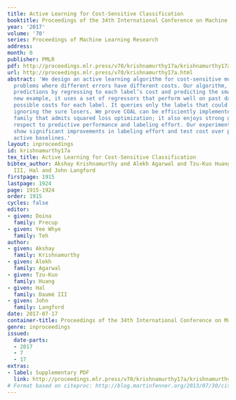```yaml
---
title: Active Learning for Cost-Sensitive Classification
booktitle: Proceedings of the 34th International Conference on Machine Learning
year: '2017'
volume: '70'
series: Proceedings of Machine Learning Research
address: 
month: 0
publisher: PMLR
pdf: http://proceedings.mlr.press/v70/krishnamurthy17a/krishnamurthy17a.pdf
url: http://proceedings.mlr.press/v70/krishnamurthy17a.html
abstract: 'We design an active learning algorithm for cost-sensitive multiclass classification:
  problems where different errors have different costs. Our algorithm, COAL, makes
  predictions by regressing to each label’s cost and predicting the smallest. On a
  new example, it uses a set of regressors that perform well on past data to estimate
  possible costs for each label. It queries only the labels that could be the best,
  ignoring the sure losers. We prove COAL can be efficiently implemented for any regression
  family that admits squared loss optimization; it also enjoys strong guarantees with
  respect to predictive performance and labeling effort. Our experiment with COAL
  show significant improvements in labeling effort and test cost over passive and
  active baselines.'
layout: inproceedings
id: krishnamurthy17a
tex_title: Active Learning for Cost-Sensitive Classification
bibtex_author: Akshay Krishnamurthy and Alekh Agarwal and Tzu-Kuo Huang and Daum{\'e},
  III, Hal and John Langford
firstpage: 1915
lastpage: 1924
page: 1915-1924
order: 1915
cycles: false
editor:
- given: Doina
  family: Precup
- given: Yee Whye
  family: Teh
author:
- given: Akshay
  family: Krishnamurthy
- given: Alekh
  family: Agarwal
- given: Tzu-Kuo
  family: Huang
- given: Hal
  family: Daumé III
- given: John
  family: Langford
date: 2017-07-17
container-title: Proceedings of the 34th International Conference on Machine Learning
genre: inproceedings
issued:
  date-parts:
  - 2017
  - 7
  - 17
extras:
- label: Supplementary PDF
  link: http://proceedings.mlr.press/v70/krishnamurthy17a/krishnamurthy17a-supp.pdf
# Format based on citeproc: http://blog.martinfenner.org/2013/07/30/citeproc-yaml-for-bibliographies/
---
```

